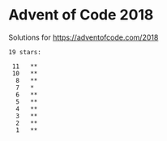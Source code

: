 # Advent of Code 2018

Solutions for https://adventofcode.com/2018

```
19 stars:

 11   **
 10   **
  8   **
  7   *
  6   **
  5   **
  4   **
  3   **
  2   **
  1   **
  ```

